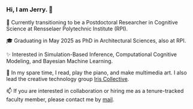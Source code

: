 ### Hi, I am Jerry. 👋

🔭 Currently transitioning to be a Postdoctoral Researcher in Cognitive Science at Rensselaer Polytechnic Institute (RPI).

🎓 Graduating in May 2025 as PhD in Architectural Sciences, also at RPI.

✨ Interested in Simulation-Based Inference, Computational Cognitive Modeling, and Bayesian Machine Learning. 

🌱 In my spare time, I read, play the piano, and make multimedia art. I also lead the creative technology group [Iris Collective](https://github.com/iris-collective).

📫 If you are interested in collaboration or hiring me as a tenure-tracked faculty member, please contact me by [mail](aca.jerryh@gmail.com).


<!--
**jerrymhuang/jerrymhuang** is a ✨ _special_ ✨ repository because its `README.md` (this file) appears on your GitHub profile.

Here are some ideas to get you started:

- 🔭 I’m currently working on ...
- 🌱 I’m currently learning ...
- 👯 I’m looking to collaborate on ...
- 🤔 I’m looking for help with ...
- 💬 Ask me about ...
- 📫 How to reach me: ...
- 😄 Pronouns: ...
- ⚡ Fun fact: ...
-->

